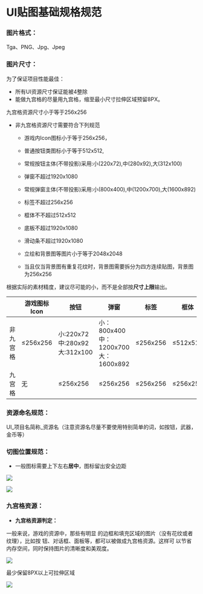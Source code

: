 # UI贴图基础规格规范

### 图片格式：

Tga、PNG、Jpg、Jpeg

### 图片尺寸：

为了保证项目性能最佳：

- 所有UI资源尺寸保证能被4整除
- 能做九宫格的尽量用九宫格，缩至最小尺寸拉伸区域预留8PX。

九宫格资源尺寸小于等于256x256

- 非九宫格资源尺寸需要符合下列规范
  - 游戏内Icon图标小于等于256x256，
  - 普通按钮类图标小于等于512x512,
  -  常规按钮主体(不带投影)采用:小(220x72),中(280x92),大(312x100)

  - 弹窗不超过1920x1080
  -  常规弹窗主体(不带投影)采用:小(800x400),中(1200x700),大(1600x892)

  - 标签不超过256x256
  - 框体不不超过512x512
  - 底板不超过1920x1080
  - 滑动条不超过1920x1080
  - 立绘和背景图等图片小于等于2048x2048
  -  当且仅当背景图有重复花纹时，背景图需要拆分为四方连续贴图，背景图为256x256

根据实际的素材精度，建议尽可能的小，而不是全部按**尺寸上限**输出。

|          | 游戏图标Icon | 按钮                         | 弹窗                                 | 标签     | 框体     | 底板       | 滑动条     | 立绘       | 背景图     |
| -------- | ------------ | ---------------------------- | ------------------------------------ | -------- | -------- | ---------- | ---------- | ---------- | ---------- |
| 非九宫格 | ≤256x256     | 小:220x72中:280x92大:312x100 | 小：800x400中：1200x700 大：1600x892 | ≤256x256 | ≤512x512 | ≤1920x1080 | ≤1920x1080 | ≤2048x2048 | ≤2048x2048 |
| 九宫格   | 无           | ≤256x256                     | ≤256x256                             | ≤256x256 | ≤256x256 | ≤256x256   | ≤256x256   | 无         | 无         |

### 资源命名规范：

UI_项目名简称_资源名（注意资源名尽量不要使用特别简单的词，如按钮，武器，金币等）

### 切图位置规范：

- 一般图标需要上下左右**居中**，图标留出安全边距

![](https://arkimg.ark.online/1686726441242-2.png)

![](https://arkimg.ark.online/1686726441242-3.png)

### 九宫格资源：

- **九宫格资源判定：**

一般来说，游戏的资源中，那些有明显 的边框和填充区域的图片（没有花纹或者纹理），比如按 钮、对话框、面板等，都可以被做成九宫格资源。这样可 以节省内存空间，同时保持图片的清晰度和美观度。

![](https://arkimg.ark.online/1686726441242-4.png)

最少保留8PX以上可拉伸区域

![](https://arkimg.ark.online/1686726441242-5.png)
